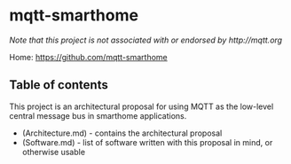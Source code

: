 mqtt-smarthome
==============

_Note that this project is not associated with or endorsed by http://mqtt.org_

Home: https://github.com/mqtt-smarthome

Table of contents
-----------------
This project is an architectural proposal for using MQTT as the low-level central
message bus in smarthome applications.

* (Architecture.md) - contains the architectural proposal
* (Software.md) - list of software written with this proposal in mind, or
  otherwise usable
  
 
